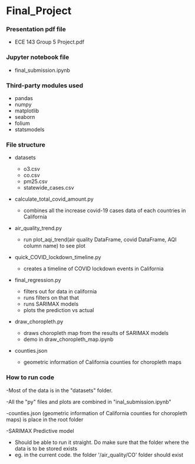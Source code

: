 # Final_Project

### Presentation pdf file

- ECE 143 Group 5 Project.pdf

### Jupyter notebook file

- final_submission.ipynb

### Third-party modules used

- pandas
- numpy
- matplotlib
- seaborn
- folium
- statsmodels

### File structure

- datasets
  - o3.csv
  - co.csv
  - pm25.csv
  - statewide_cases.csv
  
- calculate_total_covid_amount.py
  - combines all the increase covid-19 cases data of each countries in California  
- air_quality_trend.py
  - run plot_aqi_trend(air quality DataFrame, covid DataFrame, AQI column name) to see plot
- quick_COVID_lockdown_timeline.py
  - creates a timeline of COVID lockdown events in California
- final_regression.py
  - filters out for data in california
  - runs filters on that that
  - runs SARIMAX models
  - plots the prediction vs actual
- draw_choropleth.py
  - draws choropleth map from the results of SARIMAX models 
  - demo in draw_choropleth_map.ipynb
- counties.json
  - geometric information of California counties for choropleth maps
### How to run code

-Most of the data is in the "datasets" folder.

-All the "py" files and plots are combined in "inal_submission.ipynb"

-counties.json (geometric information of California counties for choropleth maps) is place in the root folder

-SARIMAX Predictive model
  - Should be able to run it straight. Do make sure that the folder where the data is to be stored exists
  - eg. in the current code. the folder '/air_quality/CO' folder should exist
